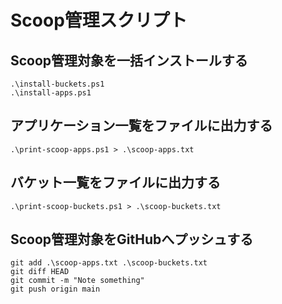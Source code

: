 # Scoop管理スクリプト

## Scoop管理対象を一括インストールする

```
.\install-buckets.ps1
.\install-apps.ps1
```

## アプリケーション一覧をファイルに出力する

```
.\print-scoop-apps.ps1 > .\scoop-apps.txt
```

## バケット一覧をファイルに出力する

```
.\print-scoop-buckets.ps1 > .\scoop-buckets.txt
```

## Scoop管理対象をGitHubへプッシュする

```
git add .\scoop-apps.txt .\scoop-buckets.txt
git diff HEAD
git commit -m "Note something"
git push origin main
```
